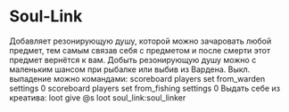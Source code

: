 # Soul-Link
Добавляет резонирующую душу, которой можно зачаровать любой предмет, тем самым связав себя с предметом и после смерти этот предмет вернётся к вам. Добыть резонирующую душу можно с маленьким шансом при рыбалке или выбив из Вардена. Выкл. выпадение можно командами:
scoreboard players set from_warden settings 0
scoreboard players set from_fishing settings 0
Выдать себе из креатива:
loot give @s loot soul_link:soul_linker
